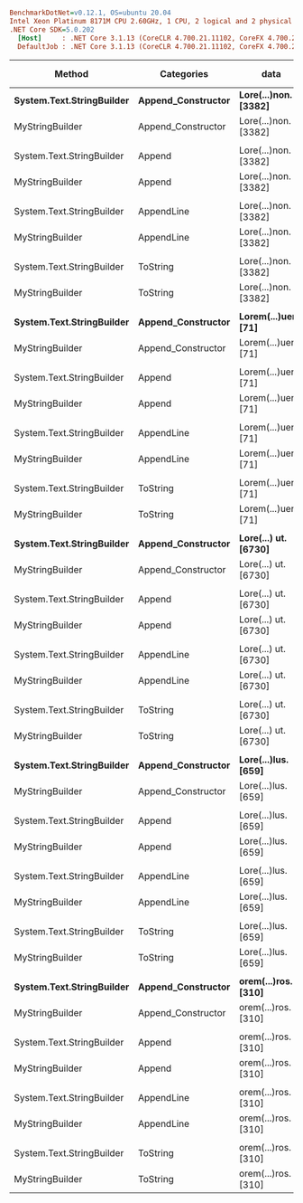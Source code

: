 ``` ini

BenchmarkDotNet=v0.12.1, OS=ubuntu 20.04
Intel Xeon Platinum 8171M CPU 2.60GHz, 1 CPU, 2 logical and 2 physical cores
.NET Core SDK=5.0.202
  [Host]     : .NET Core 3.1.13 (CoreCLR 4.700.21.11102, CoreFX 4.700.21.11602), X64 RyuJIT
  DefaultJob : .NET Core 3.1.13 (CoreCLR 4.700.21.11102, CoreFX 4.700.21.11602), X64 RyuJIT


```
|                    Method |         Categories |                 data |        Mean |      Error |     StdDev | Ratio | RatioSD |  Gen 0 |  Gen 1 | Gen 2 | Allocated |
|-------------------------- |------------------- |--------------------- |------------:|-----------:|-----------:|------:|--------:|-------:|-------:|------:|----------:|
| **System.Text.StringBuilder** | **Append_Constructor** | **Lore(...)non. [3382]** |   **678.20 ns** |  **13.220 ns** |  **24.505 ns** |  **1.00** |    **0.00** | **0.3653** | **0.0086** |     **-** |    **6840 B** |
|           MyStringBuilder | Append_Constructor | Lore(...)non. [3382] | 1,095.39 ns |  21.236 ns |  31.127 ns |  1.61 |    0.08 | 0.5379 | 0.0191 |     - |   10088 B |
|                           |                    |                      |             |            |            |       |         |        |        |       |           |
| System.Text.StringBuilder |             Append | Lore(...)non. [3382] |   858.99 ns |  17.132 ns |  33.816 ns |  1.00 |    0.00 | 0.3691 | 0.0086 |     - |    6912 B |
|           MyStringBuilder |             Append | Lore(...)non. [3382] | 1,174.78 ns |  21.747 ns |  58.423 ns |  1.37 |    0.09 | 0.5379 | 0.0191 |     - |   10088 B |
|                           |                    |                      |             |            |            |       |         |        |        |       |           |
| System.Text.StringBuilder |         AppendLine | Lore(...)non. [3382] | 1,526.19 ns |  30.222 ns |  68.830 ns |  1.00 |    0.00 | 0.7343 | 0.0343 |     - |   13752 B |
|           MyStringBuilder |         AppendLine | Lore(...)non. [3382] | 1,143.93 ns |  22.916 ns |  49.817 ns |  0.75 |    0.05 | 0.5379 | 0.0191 |     - |   10088 B |
|                           |                    |                      |             |            |            |       |         |        |        |       |           |
| System.Text.StringBuilder |           ToString | Lore(...)non. [3382] | 2,419.19 ns |  47.301 ns |  66.310 ns |  1.00 |    0.00 | 1.0986 | 0.0496 |     - |   20544 B |
|           MyStringBuilder |           ToString | Lore(...)non. [3382] | 2,735.10 ns |  53.131 ns |  85.796 ns |  1.13 |    0.05 | 1.2627 | 0.0381 |     - |   23672 B |
|                           |                    |                      |             |            |            |       |         |        |        |       |           |
| **System.Text.StringBuilder** | **Append_Constructor** | **Lorem(...)uere. [71]** |    **54.95 ns** |   **1.143 ns** |   **1.745 ns** |  **1.00** |    **0.00** | **0.0115** |      **-** |     **-** |     **216 B** |
|           MyStringBuilder | Append_Constructor | Lorem(...)uere. [71] |   214.81 ns |   4.294 ns |  10.206 ns |  4.01 |    0.19 | 0.1104 | 0.0007 |     - |    2064 B |
|                           |                    |                      |             |            |            |       |         |        |        |       |           |
| System.Text.StringBuilder |             Append | Lorem(...)uere. [71] |   111.35 ns |   2.220 ns |   2.467 ns |  1.00 |    0.00 | 0.0154 |      - |     - |     288 B |
|           MyStringBuilder |             Append | Lorem(...)uere. [71] |   228.23 ns |   4.611 ns |   9.101 ns |  2.09 |    0.10 | 0.1104 | 0.0007 |     - |    2064 B |
|                           |                    |                      |             |            |            |       |         |        |        |       |           |
| System.Text.StringBuilder |         AppendLine | Lorem(...)uere. [71] |   189.14 ns |   3.828 ns |   4.701 ns |  1.00 |    0.00 | 0.0269 |      - |     - |     504 B |
|           MyStringBuilder |         AppendLine | Lorem(...)uere. [71] |   249.90 ns |   4.877 ns |   9.161 ns |  1.32 |    0.05 | 0.1101 | 0.0005 |     - |    2064 B |
|                           |                    |                      |             |            |            |       |         |        |        |       |           |
| System.Text.StringBuilder |           ToString | Lorem(...)uere. [71] |   249.34 ns |   5.030 ns |   9.448 ns |  1.00 |    0.00 | 0.0358 |      - |     - |     672 B |
|           MyStringBuilder |           ToString | Lorem(...)uere. [71] |   343.12 ns |   6.845 ns |  14.588 ns |  1.39 |    0.08 | 0.1283 | 0.0010 |     - |    2400 B |
|                           |                    |                      |             |            |            |       |         |        |        |       |           |
| **System.Text.StringBuilder** | **Append_Constructor** | **Lore(...) ut. [6730]** | **1,673.69 ns** |  **30.259 ns** |  **55.330 ns** |  **1.00** |    **0.00** | **0.7229** | **0.0343** |     **-** |   **13536 B** |
|           MyStringBuilder | Append_Constructor | Lore(...) ut. [6730] | 2,096.06 ns |  38.822 ns |  79.303 ns |  1.25 |    0.06 | 0.9651 | 0.0572 |     - |   18088 B |
|                           |                    |                      |             |            |            |       |         |        |        |       |           |
| System.Text.StringBuilder |             Append | Lore(...) ut. [6730] | 1,734.26 ns |  33.459 ns |  45.798 ns |  1.00 |    0.00 | 0.7267 | 0.0343 |     - |   13608 B |
|           MyStringBuilder |             Append | Lore(...) ut. [6730] | 2,143.84 ns |  42.431 ns |  52.109 ns |  1.24 |    0.04 | 0.9651 | 0.0572 |     - |   18088 B |
|                           |                    |                      |             |            |            |       |         |        |        |       |           |
| System.Text.StringBuilder |         AppendLine | Lore(...) ut. [6730] | 2,533.71 ns |  67.603 ns | 192.875 ns |  1.00 |    0.00 | 1.4496 | 0.1297 |     - |   27144 B |
|           MyStringBuilder |         AppendLine | Lore(...) ut. [6730] | 2,080.41 ns |  41.042 ns |  40.309 ns |  0.72 |    0.03 | 0.9651 | 0.0572 |     - |   18088 B |
|                           |                    |                      |             |            |            |       |         |        |        |       |           |
| System.Text.StringBuilder |           ToString | Lore(...) ut. [6730] | 5,139.08 ns | 102.445 ns | 173.960 ns |  1.00 |    0.00 | 2.1667 | 0.1755 |     - |   40632 B |
|           MyStringBuilder |           ToString | Lore(...) ut. [6730] | 5,697.64 ns | 106.169 ns |  99.310 ns |  1.11 |    0.05 | 2.4033 | 0.1297 |     - |   45064 B |
|                           |                    |                      |             |            |            |       |         |        |        |       |           |
| **System.Text.StringBuilder** | **Append_Constructor** |  **Lore(...)lus. [659]** |   **204.22 ns** |   **4.085 ns** |   **6.238 ns** |  **1.00** |    **0.00** | **0.0744** | **0.0002** |     **-** |    **1392 B** |
|           MyStringBuilder | Append_Constructor |  Lore(...)lus. [659] |   266.67 ns |   5.328 ns |  10.885 ns |  1.30 |    0.06 | 0.1101 | 0.0005 |     - |    2064 B |
|                           |                    |                      |             |            |            |       |         |        |        |       |           |
| System.Text.StringBuilder |             Append |  Lore(...)lus. [659] |   261.71 ns |   5.265 ns |  15.191 ns |  1.00 |    0.00 | 0.0782 |      - |     - |    1464 B |
|           MyStringBuilder |             Append |  Lore(...)lus. [659] |   269.70 ns |   5.388 ns |  10.508 ns |  1.00 |    0.04 | 0.1101 | 0.0005 |     - |    2064 B |
|                           |                    |                      |             |            |            |       |         |        |        |       |           |
| System.Text.StringBuilder |         AppendLine |  Lore(...)lus. [659] |   430.37 ns |   8.507 ns |   8.355 ns |  1.00 |    0.00 | 0.1526 | 0.0014 |     - |    2856 B |
|           MyStringBuilder |         AppendLine |  Lore(...)lus. [659] |   302.37 ns |   6.043 ns |   9.408 ns |  0.70 |    0.02 | 0.1101 | 0.0005 |     - |    2064 B |
|                           |                    |                      |             |            |            |       |         |        |        |       |           |
| System.Text.StringBuilder |           ToString |  Lore(...)lus. [659] |   644.58 ns |  12.871 ns |  22.201 ns |  1.00 |    0.00 | 0.2241 | 0.0019 |     - |    4200 B |
|           MyStringBuilder |           ToString |  Lore(...)lus. [659] |   683.32 ns |  13.354 ns |  22.676 ns |  1.06 |    0.05 | 0.2537 | 0.0010 |     - |    4752 B |
|                           |                    |                      |             |            |            |       |         |        |        |       |           |
| **System.Text.StringBuilder** | **Append_Constructor** |  **orem(...)ros. [310]** |   **112.00 ns** |   **2.269 ns** |   **4.318 ns** |  **1.00** |    **0.00** | **0.0372** |      **-** |     **-** |     **696 B** |
|           MyStringBuilder | Append_Constructor |  orem(...)ros. [310] |   235.59 ns |   4.700 ns |  11.351 ns |  2.11 |    0.12 | 0.1101 | 0.0005 |     - |    2064 B |
|                           |                    |                      |             |            |            |       |         |        |        |       |           |
| System.Text.StringBuilder |             Append |  orem(...)ros. [310] |   171.51 ns |   3.398 ns |   5.862 ns |  1.00 |    0.00 | 0.0410 |      - |     - |     768 B |
|           MyStringBuilder |             Append |  orem(...)ros. [310] |   247.33 ns |   4.964 ns |   9.798 ns |  1.44 |    0.08 | 0.1101 | 0.0005 |     - |    2064 B |
|                           |                    |                      |             |            |            |       |         |        |        |       |           |
| System.Text.StringBuilder |         AppendLine |  orem(...)ros. [310] |   301.57 ns |   5.996 ns |  14.932 ns |  1.00 |    0.00 | 0.0782 |      - |     - |    1464 B |
|           MyStringBuilder |         AppendLine |  orem(...)ros. [310] |   278.94 ns |   5.587 ns |  12.381 ns |  0.92 |    0.06 | 0.1101 | 0.0005 |     - |    2064 B |
|                           |                    |                      |             |            |            |       |         |        |        |       |           |
| System.Text.StringBuilder |           ToString |  orem(...)ros. [310] |   407.20 ns |   8.161 ns |   8.732 ns |  1.00 |    0.00 | 0.1125 | 0.0005 |     - |    2112 B |
|           MyStringBuilder |           ToString |  orem(...)ros. [310] |   474.98 ns |   9.511 ns |  20.677 ns |  1.19 |    0.06 | 0.1793 | 0.0010 |     - |    3360 B |
